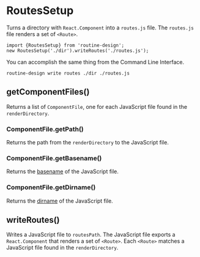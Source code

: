 # RoutesSetup

Turns a directory with `React.Component` into a `routes.js` file. The `routes.js` file renders a set of `<Route>`.
```
import {RoutesSetup} from 'routine-design';
new RoutesSetup('./dir').writeRoutes('./routes.js');
```

You can accomplish the same thing from the Command Line Interface. 
```
routine-design write routes ./dir ./routes.js
```

## getComponentFiles()

Returns a list of `ComponentFile`, one for each JavaScript file found in the `renderDirectory`. 

### ComponentFile.getPath()

Returns the path from the `renderDirectory` to the JavaScript file.

### ComponentFile.getBasename()

Returns the [basename](https://nodejs.org/api/path.html#path_path_basename_path_ext) of the JavaScript file.

### ComponentFile.getDirname()

Returns the [dirname](https://nodejs.org/api/path.html#path_path_dirname_path) of the JavaScript file.

## writeRoutes()

Writes a JavaScript file to `routesPath`. The JavaScript file exports a `React.Component` that renders a set of `<Route>`. Each `<Route>` matches a JavaScript file found in the `renderDirectory`.

